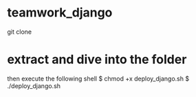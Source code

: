 # teamwork_django
git clone <url>
# extract and dive into the folder
then execute the following shell
$ chmod +x deploy_django.sh
$ ./deploy_django.sh
